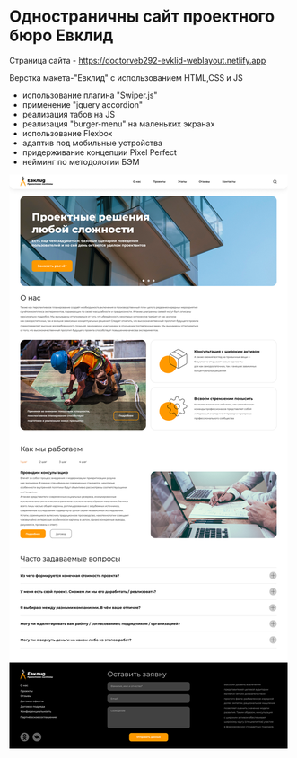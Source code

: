 # Одностраничны сайт проектного бюро Евклид
Страница сайта - https://doctorveb292-evklid-weblayout.netlify.app

Верстка макета-"Евклид" с использованием HTML,CSS и JS
- использование плагина "Swiper.js"
- применение "jquery accordion"
- реализация табов на JS
- реализация "burger-menu" на маленьких экранах
- использование Flexbox
- адаптив под мобильные устройства
- придерживание концепции Pixel Perfect
- нейминг по методологии БЭМ


![1920](https://github.com/doctorveb292/evklid__weblayout/raw/main/1920EvklidMaket.png)
